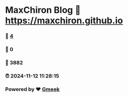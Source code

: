 # MaxChiron Blog :link: https://maxchiron.github.io 
### :page_facing_up: [4](https://maxchiron.github.io/tag.html) 
### :speech_balloon: 0 
### :hibiscus: 3882 
### :alarm_clock: 2024-11-12 11:28:15 
### Powered by :heart: [Gmeek](https://github.com/Meekdai/Gmeek)
